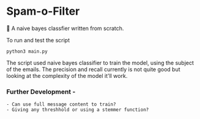# Spam-o-Filter
:panda_face: A naive bayes classfier written from scratch.

To run and test the script

`python3 main.py`

The script used naive bayes classifier to train the model, using the subject of the emails.
The precision and recall currently is not quite good but looking at the complexity of the model 
it'll work.

### Further Development -
	- Can use full message content to train?
    - Giving any threshhold or using a stemmer function?


